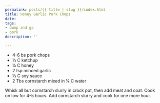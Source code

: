 ```yaml
---
permalink: posts/{{ title | slug }}/index.html
title: Honey Garlic Pork Chops
date: 
tags:
- dump and go
- pork
description: ''

---
```

* 4-6 bs pork chops
* ½ C ketchup
* ¼ C honey
* 2 tsp minced garlic
* ⅓ C soy sauce
* 2 Tbs cornstarch mixed in ¼ C water

Whisk all but cornstarch slurry in crock pot, then add meat and coat. Cook on low for 4-5 hours. Add cornstarch slurry and cook for one more hour.